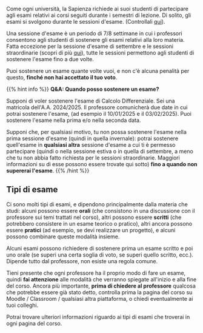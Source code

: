 Come ogni università, la Sapienza richiede ai suoi studenti di partecipare agli esami relativi ai corsi seguiti durante i semestri di lezione. Di solito, gli esami si svolgono durante le sessioni d'esame. (Controllali [qui](../Courses%20&%20Calendar/)).

Una sessione d'esame è un periodo di 7/8 settimane in cui i professori consentono agli studenti di sostenere gli esami relativi alla loro materia. Fatta eccezione per la sessione d'esame di settembre e le sessioni straordinarie (scopri di più [qui](https://www.uniroma1.it/it/content/esami-di-profitto)), tutte le sessioni permettono agli studenti di sostenere l'esame fino a due volte.

Puoi sostenere un esame quante volte vuoi, e non c'è alcuna penalità per questo, **finché non hai accettato il tuo voto**.

{{% hint info %}}
<i class="fa-solid fa-circle-info" style="color: #74C0FC;"></i> **Q&A: Quando posso sostenere un esame?**

Supponi di voler sostenere l'esame di Calcolo Differenziale. Sei una matricola dell'A.A. 2024/2025. Il professore comunicherà due date in cui potrai sostenere l'esame, (ad esempio il 10/01/2025 e il 03/02/2025). Puoi sostenere l'esame nella prima e/o nella seconda data.

Supponi che, per qualsiasi motivo, tu non possa sostenere l'esame nella prima sessione d'esame (quindi in quella invernale): potrai sostenere quell'esame in **qualsiasi altra** sessione d'esame a cui ti è permesso partecipare (quindi o nella sessione estiva o in quella di settembre, a meno che tu non abbia fatto richiesta per le sessioni straordinarie. Maggiori informazioni su di esse possono essere trovate qui sotto) **fino a quando non supererai l'esame**.
{{% /hint %}}

## Tipi di esame

Ci sono molti tipi di esami, e dipendono principalmente dalla materia che studi: alcuni possono essere **orali** (che consistono in una discussione con il professore sui temi trattati nel corso), altri possono essere **scritti** (che potrebbero consistere in un esame teorico o pratico), altri ancora possono essere **pratici** (ad esempio, se devi realizzare un progetto), e alcuni possono combinare queste modalità insieme.

Alcuni esami possono richiedere di sostenere prima un esame scritto e poi uno orale (se superi una certa soglia di voto, se superi quello scritto, ecc.). Dipende tutto dal professore, non esiste una regola comune.

Tieni presente che ogni professore ha il proprio modo di fare un esame, quindi **fai attenzione** alle modalità che verranno spiegate all'inizio e alla fine del corso. Ancora più importante, **prima di chiedere al professore** qualcosa che potrebbe essere già stato detto, controlla prima la pagina del corso su Moodle / Classroom / qualsiasi altra piattaforma, o chiedi eventualmente ai tuoi colleghi.

Potrai trovare ulteriori informazioni riguardo ai tipi di esami che troverai in ogni pagina del corso.